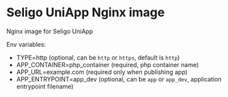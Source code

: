 # Seligo UniApp Nginx image

Nginx image for Seligo UniApp

Env variables:
 - TYPE=http (optional, can be `http` or `https`, default is `http`)
 - APP_CONTAINER=php_container (required, php container name)
 - APP_URL=example.com (required only when publishing app)
 - APP_ENTRYPOINT=app_dev (optional, can be `app` or `app_dev`, application entrypoint filename)
